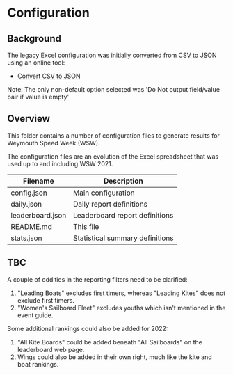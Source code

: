 # Configuration

## Background

The legacy Excel configuration was initially converted from CSV to JSON using an online tool:

- [Convert CSV to JSON](https://www.convertcsv.com/csv-to-json.htm)

Note: The only non-default option selected was 'Do Not output field/value pair if value is empty'



## Overview

This folder contains a number of configuration files to generate results for Weymouth Speed Week (WSW).

The configuration files are an evolution of the Excel spreadsheet that was used up to and including WSW 2021.

| Filename         | Description |
| ---------------- | ----------- |
| config.json      | Main configuration |
| daily.json       | Daily report definitions |
| leaderboard.json | Leaderboard report definitions |
| README.md        | This file |
| stats.json       | Statistical summary definitions |



## TBC

A couple of oddities in the reporting filters need to be clarified:

1. "Leading Boats" excludes first timers, whereas "Leading Kites" does not exclude first timers.
2. "Women's Sailboard Fleet" excludes youths which isn't mentioned in the event guide.



Some additional rankings could also be added for 2022:

1. "All Kite Boards" could be added beneath "All Sailboards" on the leaderboard web page.
2. Wings could also be added in their own right, much like the kite and boat rankings.
